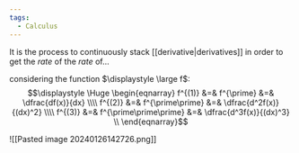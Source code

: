 ```yaml
---
tags:
  - Calculus
---
```

It is the process to continuously stack [[derivative|derivatives]] in order to get the *rate* of the *rate* of...

considering the function $\displaystyle \large f$:
$$\displaystyle \Huge \begin{eqnarray} 
f^{(1)} &=& f^{\prime} &=& \dfrac{df(x)}{dx} \\\\
f^{(2)} &=& f^{\prime\prime} &=& \dfrac{d^2f(x)}{(dx)^2} \\\\
f^{(3)} &=& f^{\prime\prime\prime} &=& \dfrac{d^3f(x)}{(dx)^3} \\
\end{eqnarray}$$

![[Pasted image 20240126142726.png]]